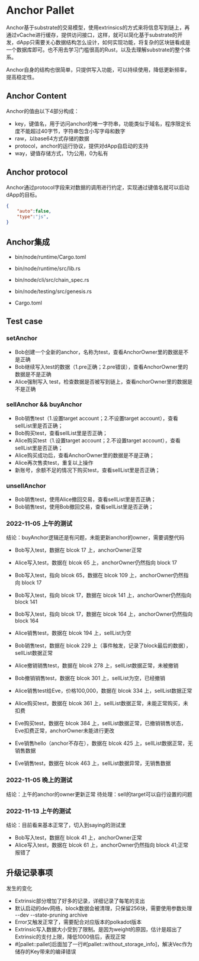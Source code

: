 <!-- markdown-link-check-disable -->

# Anchor Pallet

Anchor基于substrate的交易模型，使用extrinsics的方式来将信息写到链上，再通过vCache进行缓存，提供访问接口，这样，就可以简化基于substrate的开发，dApp只需要关心数据结构怎么设计，如何实现功能，将复杂的区块链看成是一个数据库即可。也不用去学习门槛很高的Rust，以及去理解substrate的整个体系。

Anchor自身的结构也很简单，只提供写入功能，可以持续使用，降低更新频率，提高稳定性。


## Anchor Content

Anchor的值由以下4部分构成：
* key，键值名，用于访问anchor的唯一字符串，功能类似于域名，程序限定长度不能超过40字节，字符串包含小写字母和数字
* raw，以base64方式存储的数据
* protocol，anchor的运行协议，提供对dApp自启动的支持
* way，键值存储方式，1为公用，0为私有

## Anchor protocol

Anchor通过protocol字段来对数据的调用进行约定，实现通过键值名就可以启动dApp的目标。

```JSON
{
    "auto":false,
    "type":"js",
}
```

## Anchor集成

- bin/node/runtime/Cargo.toml
- bin/node/runtime/src/lib.rs
  
- bin/node/cli/src/chain_spec.rs
- bin/node/testing/src/genesis.rs
- Cargo.toml

## Test case
### setAnchor

- Bob创建一个全新的anchor，名称为test，查看AnchorOwner里的数据是不是正确
- Bob继续写入test的数据（1.pre正确；2.pre错误），查看AnchorOwner里的数据是不是正确
- Alice强制写入 test，检查数据是否被写到链上，查看nchorOwner里的数据是不是正确

### sellAnchor && buyAnchor

- Bob销售test（1.设置target account；2.不设置target account），查看sellList里是否正确；
- Bob购买test，查看sellList里是否正确；
- Alice购买test（1.设置target account；2.不设置target account），查看sellList里是否正确；
- Alice购买成功后，查看AnchorOwner里的数据是不是正确；
- Alice再次售卖test，重复以上操作
- 新账号，余额不足的情况下购买test，查看sellList里是否正确；
### unsellAnchor

- Bob销售test，使用Alice撤回交易，查看sellList里是否正确；
- Bob销售test，使用Bob撤回交易，查看sellList里是否正确；


### 2022-11-05 上午的测试

结论：buyAnchor逻辑还是有问题，未能更新anchor的owner，需要调整代码

- Bob写入test，数据在 blcok 17 上，anchorOwner正常
- Alice写入test，数据在 blcok 65 上，anchorOwner仍然指向 block 17
- Bob写入test，指向  blcok 65，数据在 blcok 109 上，anchorOwner仍然指向 block 17
- Bob写入test，指向  blcok 17，数据在 blcok 141 上，anchorOwner仍然指向 block 141
- Bob写入test，指向  blcok 17，数据在 blcok 164 上，anchorOwner仍然指向 block 164

- Alice销售test，数据在 blcok 194 上，sellList为空
- Bob销售test，数据在 blcok 229 上（事件触发，记录了block最后的数据），sellList数据正常
- Alice撤销销售test，数据在 blcok 278 上，sellList数据正常，未被撤销
- Bob撤销销售test，数据在 blcok 301 上，sellList为空，已经撤销
- Alice销售test给Eve，价格100,000，数据在 blcok 334 上，sellList数据正常
- Alice购买test，数据在 blcok 361 上，sellList数据正常，未能正常购买，未扣费
- Eve购买test，数据在 blcok 384 上，sellList数据正常，已撤销销售状态，Eve扣费正常，anchorOwner未能进行更改
- Eve销售hello（anchor不存在），数据在 blcok 425 上，sellList数据正常，无销售数据
- Eve销售test，数据在 blcok 463 上，sellList数据异常，无销售数据

### 2022-11-05 晚上的测试

结论：上午的anchor的owner更新正常
待处理：sell的target可以自行设置的问题


### 2022-11-13 上午的测试

结论：目前看来基本正常了，切入到saying的测试里

- Bob写入test，数据在 blcok 41 上，anchorOwner正常
- Alice写入test，数据在 blcok 61 上，anchorOwner仍然指向 block 41;正常报错了

## 升级记录事项

发生的变化
- Extrinsic部分增加了好多的记录，详细记录了每笔的支出
- 默认启动的dev网络，block数据会被清理，只保留256块，需要使用参数处理 --dev --state-pruning archive
- Error又触发正常了，需要配合对应版本的polkadot版本
- Extrinsic写入数据大小受到了限制。是因为weight的原因，估计是超出了Extrinsic的支付上限，降低1000倍后，表现正常
- #[pallet::pallet]后面加了一行#[pallet::without_storage_info]，解决Vec<u8>作为储存的Key带来的编译错误